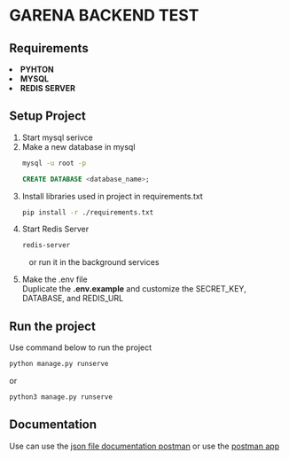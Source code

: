# GARENA BACKEND TEST

## Requirements

<li><strong>PYHTON</strong></li>
<li><strong>MYSQL</strong></li>
<li><strong>REDIS SERVER</strong></li>

## Setup Project

<ol>
  <li>Start mysql serivce</li>
  <li>Make a new database in mysql</li>

```bash
mysql -u root -p
```

```sql
CREATE DATABASE <database_name>;
```

  <li>Install libraries used in project in requirements.txt</li>

```bash
pip install -r ./requirements.txt
```

  <li>Start Redis Server</li>

```bash
redis-server
```

&nbsp;&nbsp;&nbsp;or run it in the background services

  <li>Make the .env file</li>
  Duplicate the <strong>.env.example</strong> and customize the SECRET_KEY, DATABASE, and REDIS_URL
</ol>

## Run the project

Use command below to run the project

```bash
python manage.py runserve
```

or

```bash
python3 manage.py runserve
```

## Documentation

Use can use the [json file documentation postman](documentation.postman.json) or use the [postman app](https://www.postman.com/descent-module-engineer-54466928/workspace/public/collection/29345756-3c101fd8-d1f5-4ce8-983b-a1d633d77dc8?action=share&creator=29345756&active-environment=29345756-651a13ea-a4fa-451c-9d51-b143bf5c33c2)
